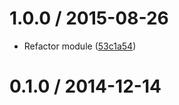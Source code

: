 <!--mdast setext-->

<!--lint disable no-multiple-toplevel-headings-->

1.0.0 / 2015-08-26
==================

*   Refactor module ([53c1a54](https://github.com/wooorm/emoticon/commit/53c1a54))

0.1.0 / 2014-12-14
==================

